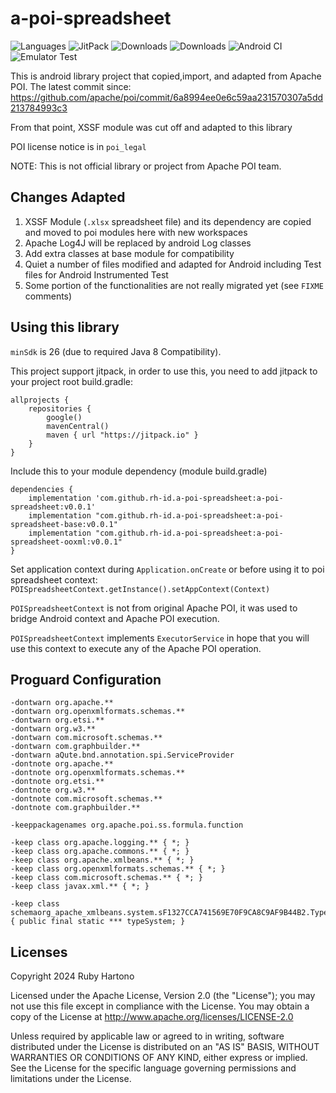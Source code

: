 # a-poi-spreadsheet

![Languages](https://img.shields.io/github/languages/top/rh-id/a-poi-spreadsheet)
![JitPack](https://img.shields.io/jitpack/v/github/rh-id/a-poi-spreadsheet)
![Downloads](https://jitpack.io/v/rh-id/a-poi-spreadsheet/week.svg)
![Downloads](https://jitpack.io/v/rh-id/a-poi-spreadsheet/month.svg)
![Android CI](https://github.com/rh-id/a-poi-spreadsheet/actions/workflows/gradlew-build.yml/badge.svg)
![Emulator Test](https://github.com/rh-id/a-poi-spreadsheet/actions/workflows/android-emulator-test.yml/badge.svg)

This is android library project that copied,import, and adapted from Apache POI.
The latest commit since: https://github.com/apache/poi/commit/6a8994ee0e6c59aa231570307a5dd213784993c3

From that point, XSSF module was cut off and adapted to this library

POI license notice is in `poi_legal`

NOTE: This is not official library or project from Apache POI team.

## Changes Adapted
1. XSSF Module (`.xlsx` spreadsheet file) and its dependency are copied and moved to poi modules here with new workspaces
2. Apache Log4J will be replaced by android Log classes
3. Add extra classes at base module for compatibility
4. Quiet a number of files modified and adapted for Android including Test files for Android Instrumented Test
5. Some portion of the functionalities are not really migrated yet (see `FIXME` comments)

## Using this library

`minSdk` is 26 (due to required Java 8 Compatibility).

This project support jitpack, in order to use this, you need to add jitpack to your project root build.gradle:
```
allprojects {
    repositories {
        google()
        mavenCentral()
        maven { url "https://jitpack.io" }
    }
}
```

Include this to your module dependency (module build.gradle)
```
dependencies {
    implementation 'com.github.rh-id.a-poi-spreadsheet:a-poi-spreadsheet:v0.0.1'
    implementation "com.github.rh-id.a-poi-spreadsheet:a-poi-spreadsheet-base:v0.0.1"
    implementation "com.github.rh-id.a-poi-spreadsheet:a-poi-spreadsheet-ooxml:v0.0.1"
}
```

Set application context during `Application.onCreate` or before using it to poi spreadsheet context: `POISpreadsheetContext.getInstance().setAppContext(Context)`

`POISpreadsheetContext` is not from original Apache POI, it was used to bridge Android context and Apache POI execution.

`POISpreadsheetContext` implements `ExecutorService` in hope that you will use this context to execute any of the Apache POI operation.

## Proguard Configuration

```
-dontwarn org.apache.**
-dontwarn org.openxmlformats.schemas.**
-dontwarn org.etsi.**
-dontwarn org.w3.**
-dontwarn com.microsoft.schemas.**
-dontwarn com.graphbuilder.**
-dontwarn aQute.bnd.annotation.spi.ServiceProvider
-dontnote org.apache.**
-dontnote org.openxmlformats.schemas.**
-dontnote org.etsi.**
-dontnote org.w3.**
-dontnote com.microsoft.schemas.**
-dontnote com.graphbuilder.**

-keeppackagenames org.apache.poi.ss.formula.function

-keep class org.apache.logging.** { *; }
-keep class org.apache.commons.** { *; }
-keep class org.apache.xmlbeans.** { *; }
-keep class org.openxmlformats.schemas.** { *; }
-keep class com.microsoft.schemas.** { *; }
-keep class javax.xml.** { *; }

-keep class schemaorg_apache_xmlbeans.system.sF1327CCA741569E70F9CA8C9AF9B44B2.TypeSystemHolder { public final static *** typeSystem; }
```

## Licenses

Copyright 2024 Ruby Hartono

Licensed under the Apache License, Version 2.0 (the "License"); you may not use this file except in compliance with the License. You may obtain a copy of the License at http://www.apache.org/licenses/LICENSE-2.0

Unless required by applicable law or agreed to in writing, software distributed under the License is distributed on an "AS IS" BASIS, WITHOUT WARRANTIES OR CONDITIONS OF ANY KIND, either express or implied. See the License for the specific language governing permissions and limitations under the License.

